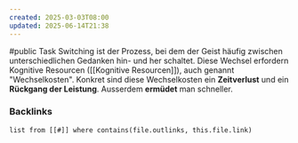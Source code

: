 ```yaml
---
created: 2025-03-03T08:00
updated: 2025-06-14T21:38
---
```

#public
Task Switching ist der Prozess, bei dem der Geist häufig zwischen unterschiedlichen Gedanken hin- und her schaltet. Diese Wechsel erfordern Kognitive Resourcen ([[Kognitive Resourcen]]), auch genannt "Wechselkosten". Konkret sind diese Wechselkosten ein **Zeitverlust** und ein **Rückgang der Leistung**. Ausserdem **ermüdet** man schneller. 

### Backlinks
```dataview 
list from [[#]] where contains(file.outlinks, this.file.link)
```

